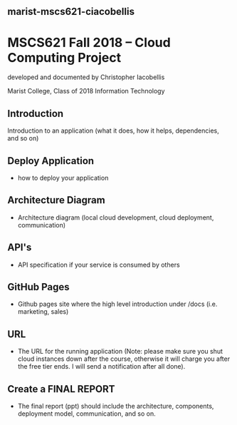 ## marist-mscs621-ciacobellis
# MSCS621 Fall 2018 – Cloud Computing Project

developed and documented by Christopher Iacobellis

Marist College, Class of 2018
Information Technology


## Introduction
 Introduction to an application (what it does, how it helps, dependencies, and so on)

## Deploy Application
+ how to deploy your application

## Architecture Diagram
 + Architecture diagram (local cloud development, cloud deployment, communication)
 
## API's
 + API specification if your service is consumed by others
 
## GitHub Pages
 * Github pages site where the high level introduction under <master-branch>/docs (i.e.
marketing, sales)

## URL
- The URL for the running application (Note: please make sure you shut cloud instances down
after the course, otherwise it will charge you after the free tier ends. I will send a notification
after all done). 

## Create a FINAL REPORT
- The final report (ppt) should include the architecture, components, deployment model,
communication, and so on. 
